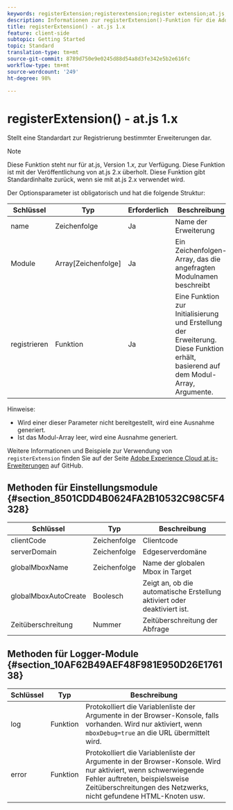 ```yaml
---
keywords: registerExtension;registerextension;register extension;at.js;functions;function;clientCode;serverDomain;globalMboxName;globalMboxAutoCreate;timeout
description: Informationen zur registerExtension()-Funktion für die Adobe Target-JavaScript-Bibliothek at.js.
title: registerExtension() - at.js 1.x
feature: client-side
subtopic: Getting Started
topic: Standard
translation-type: tm+mt
source-git-commit: 8789d750e9e0245d88d54a8d3fe342e5b2e616fc
workflow-type: tm+mt
source-wordcount: '249'
ht-degree: 98%

---
```



# registerExtension() - at.js 1.x

Stellt eine Standardart zur Registrierung bestimmter Erweiterungen dar.

>[!NOTE]
>
>Diese Funktion steht nur für at.js, Version 1.*x*, zur Verfügung. Diese Funktion ist mit der Veröffentlichung von at.js 2.x überholt. Diese Funktion gibt Standardinhalte zurück, wenn sie mit at.js 2.x verwendet wird.

Der Optionsparameter ist obligatorisch und hat die folgende Struktur:

| Schlüssel | Typ | Erforderlich | Beschreibung |
|--- |--- |--- |--- |
| name | Zeichenfolge | Ja | Name der Erweiterung |
| Module | Array[Zeichenfolge] | Ja | Ein Zeichenfolgen-Array, das die angefragten Modulnamen beschreibt |
| registrieren | Funktion | Ja | Eine Funktion zur Initialisierung und Erstellung der Erweiterung. Diese Funktion erhält, basierend auf dem Modul-Array, Argumente. |

Hinweise:

* Wird einer dieser Parameter nicht bereitgestellt, wird eine Ausnahme generiert.
* Ist das Modul-Array leer, wird eine Ausnahme generiert.

Weitere Informationen und Beispiele zur Verwendung von `registerExtension` finden Sie auf der Seite [Adobe Experience Cloud at.js-Erweiterungen](https://github.com/Adobe-Marketing-Cloud/target-atjs-extensions) auf GitHub.

## Methoden für Einstellungsmodule {#section_8501CDD4B0624FA2B10532C98C5F4328}

| Schlüssel | Typ | Beschreibung |
|--- |--- |--- |
| clientCode | Zeichenfolge | Clientcode |
| serverDomain | Zeichenfolge | Edgeserverdomäne |
| globalMboxName | Zeichenfolge | Name der globalen Mbox in Target |
| globalMboxAutoCreate | Boolesch | Zeigt an, ob die automatische Erstellung aktiviert oder deaktiviert ist. |
| Zeitüberschreitung | Nummer | Zeitüberschreitung der Abfrage |

## Methoden für Logger-Module  {#section_10AF62B49AEF48F981E950D26E176138}

| Schlüssel | Typ | Beschreibung |
|--- |--- |--- |
| log | Funktion | Protokolliert die Variablenliste der Argumente in der Browser-Konsole, falls vorhanden. Wird nur aktiviert, wenn `mboxDebug=true` an die URL übermittelt wird. |
| error | Funktion | Protokolliert die Variablenliste der Argumente in der Browser-Konsole. Wird nur aktiviert, wenn schwerwiegende Fehler auftreten, beispielsweise Zeitüberschreitungen des Netzwerks, nicht gefundene HTML-Knoten usw. |
